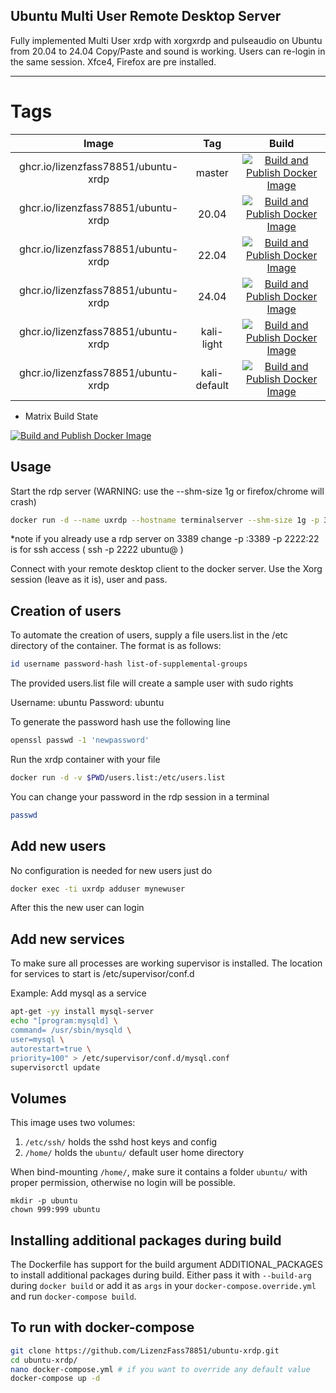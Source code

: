 ## Ubuntu Multi User Remote Desktop Server

Fully implemented Multi User xrdp
with xorgxrdp and pulseaudio
on Ubuntu from 20.04 to 24.04
Copy/Paste and sound is working.
Users can re-login in the same session.
Xfce4, Firefox are pre installed.

---

# Tags

| Image | Tag | Build |
|:------------------:|:--------------:|:-----------------:|
| ghcr.io/lizenzfass78851/ubuntu-xrdp | master | [![Build and Publish Docker Image](https://github.com/LizenzFass78851/ubuntu-xrdp/actions/workflows/docker-image.yml/badge.svg?branch=master)](https://github.com/LizenzFass78851/ubuntu-xrdp/actions/workflows/docker-image.yml) |
| ghcr.io/lizenzfass78851/ubuntu-xrdp | 20.04 | [![Build and Publish Docker Image](https://github.com/LizenzFass78851/ubuntu-xrdp/actions/workflows/docker-image.yml/badge.svg?branch=20.04)](https://github.com/LizenzFass78851/ubuntu-xrdp/actions/workflows/docker-image.yml) |
| ghcr.io/lizenzfass78851/ubuntu-xrdp | 22.04 | [![Build and Publish Docker Image](https://github.com/LizenzFass78851/ubuntu-xrdp/actions/workflows/docker-image.yml/badge.svg?branch=22.04)](https://github.com/LizenzFass78851/ubuntu-xrdp/actions/workflows/docker-image.yml) |
| ghcr.io/lizenzfass78851/ubuntu-xrdp | 24.04 | [![Build and Publish Docker Image](https://github.com/LizenzFass78851/ubuntu-xrdp/actions/workflows/docker-image.yml/badge.svg?branch=24.04)](https://github.com/LizenzFass78851/ubuntu-xrdp/actions/workflows/docker-image.yml) |
| ghcr.io/lizenzfass78851/ubuntu-xrdp | kali-light | [![Build and Publish Docker Image](https://github.com/LizenzFass78851/ubuntu-xrdp/actions/workflows/docker-image.yml/badge.svg?branch=kali-light)](https://github.com/LizenzFass78851/ubuntu-xrdp/actions/workflows/docker-image.yml) |
| ghcr.io/lizenzfass78851/ubuntu-xrdp | kali-default | [![Build and Publish Docker Image](https://github.com/LizenzFass78851/ubuntu-xrdp/actions/workflows/docker-image.yml/badge.svg?branch=kali-default)](https://github.com/LizenzFass78851/ubuntu-xrdp/actions/workflows/docker-image.yml) |

- Matrix Build State

[![Build and Publish Docker Image](https://github.com/LizenzFass78851/ubuntu-xrdp/actions/workflows/docker-image-matrix.yml/badge.svg)](https://github.com/LizenzFass78851/ubuntu-xrdp/actions/workflows/docker-image-matrix.yml)

## Usage

Start the rdp server
(WARNING: use the --shm-size 1g or firefox/chrome will crash)

```bash
docker run -d --name uxrdp --hostname terminalserver --shm-size 1g -p 3389:3389 -p 2222:22 ghcr.io/lizenzfass78851/ubuntu-xrdp:latest
```
*note if you already use a rdp server on 3389 change -p <my-port>:3389
	  -p 2222:22 is for ssh access ( ssh -p 2222 ubuntu@<docker-ip> )

Connect with your remote desktop client to the docker server.
Use the Xorg session (leave as it is), user and pass.

## Creation of users

To automate the creation of users, supply a file users.list in the /etc directory of the container.
The format is as follows:

```bash
id username password-hash list-of-supplemental-groups
```

The provided users.list file will create a sample user with sudo rights

Username: ubuntu
Password: ubuntu

To generate the password hash use the following line

```bash
openssl passwd -1 'newpassword'
```

Run the xrdp container with your file

```bash
docker run -d -v $PWD/users.list:/etc/users.list
```

You can change your password in the rdp session in a terminal

```bash
passwd
```

## Add new users

No configuration is needed for new users just do

```bash
docker exec -ti uxrdp adduser mynewuser
```

After this the new user can login

## Add new services

To make sure all processes are working supervisor is installed.
The location for services to start is /etc/supervisor/conf.d

Example: Add mysql as a service

```bash
apt-get -yy install mysql-server
echo "[program:mysqld] \
command= /usr/sbin/mysqld \
user=mysql \
autorestart=true \
priority=100" > /etc/supervisor/conf.d/mysql.conf
supervisorctl update
```

## Volumes
This image uses two volumes:
1. `/etc/ssh/` holds the sshd host keys and config
2. `/home/` holds the `ubuntu/` default user home directory

When bind-mounting `/home/`, make sure it contains a folder `ubuntu/` with proper permission, otherwise no login will be possible.

```
mkdir -p ubuntu
chown 999:999 ubuntu
```

## Installing additional packages during build

The Dockerfile has support for the build argument ADDITIONAL_PACKAGES to install additional packages during build. Either pass it with `--build-arg` during `docker build` or add it 
as `args` in your `docker-compose.override.yml` and run `docker-compose build`.

## To run with docker-compose

```bash
git clone https://github.com/LizenzFass78851/ubuntu-xrdp.git
cd ubuntu-xrdp/
nano docker-compose.yml # if you want to override any default value
docker-compose up -d
```


